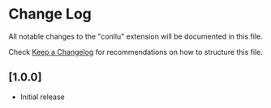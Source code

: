 # Change Log

All notable changes to the "conllu" extension will be documented in this file.

Check [Keep a Changelog](http://keepachangelog.com/) for recommendations on how to structure this file.

## [1.0.0]

- Initial release